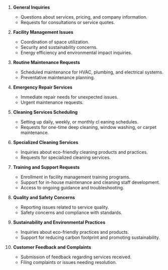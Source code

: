 1. **General Inquiries**
    - Questions about services, pricing, and company information.
    - Requests for consultations or service quotes.

2. **Facility Management Issues**
    - Coordination of space utilization.
    - Security and sustainability concerns.
    - Energy efficiency and environmental impact inquiries.

3. **Routine Maintenance Requests**
    - Scheduled maintenance for HVAC, plumbing, and electrical systems.
    - Preventative maintenance planning.

4. **Emergency Repair Services**
    - Immediate repair needs for unexpected issues.
    - Urgent maintenance requests.

5. **Cleaning Services Scheduling**
    - Setting up daily, weekly, or monthly cl   eaning schedules.
    - Requests for one-time deep cleaning, window washing, or carpet maintenance.

6. **Specialized Cleaning Services**
    - Inquiries about eco-friendly cleaning products and practices.
    - Requests for specialized cleaning services.

7. **Training and Support Requests**
    - Enrollment in facility management training programs.
    - Support for in-house maintenance and cleaning staff development.
    - Access to ongoing guidance and troubleshooting.

8. **Quality and Safety Concerns**
    - Reporting issues related to service quality.
    - Safety concerns and compliance with standards.

9. **Sustainability and Environmental Practices**
    - Inquiries about eco-friendly practices and products.
    - Support for reducing carbon footprint and promoting sustainability.

10. **Customer Feedback and Complaints**
     - Submission of feedback regarding services received.
     - Filing complaints or issues needing resolution.
